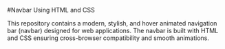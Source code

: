 #Navbar Using HTML and CSS 

This repository contains a modern, stylish, and hover animated navigation bar (navbar) designed for web applications. The navbar is built with HTML and CSS ensuring cross-browser compatibility and smooth animations.
